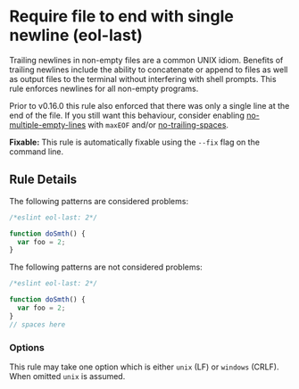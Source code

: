 # Require file to end with single newline (eol-last)

Trailing newlines in non-empty files are a common UNIX idiom. Benefits of
trailing newlines include the ability to concatenate or append to files as well
as output files to the terminal without interfering with shell prompts. This
rule enforces newlines for all non-empty programs.

Prior to v0.16.0 this rule also enforced that there was only a single line at
the end of the file. If you still want this behaviour, consider enabling
[no-multiple-empty-lines](no-multiple-empty-lines.md) with `maxEOF` and/or
[no-trailing-spaces](no-trailing-spaces.md).

**Fixable:** This rule is automatically fixable using the `--fix` flag on the command line.

## Rule Details

The following patterns are considered problems:

```js
/*eslint eol-last: 2*/

function doSmth() {
  var foo = 2;
}
```

The following patterns are not considered problems:

```js
/*eslint eol-last: 2*/

function doSmth() {
  var foo = 2;
}
// spaces here
```

### Options

This rule may take one option which is either `unix` (LF) or `windows` (CRLF). When omitted `unix` is assumed.
